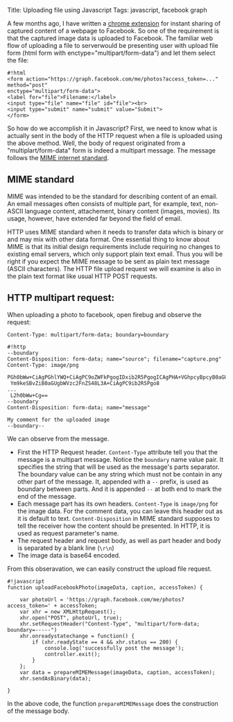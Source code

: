 Title: Uploading file using Javascript
Tags: javascript, facebook graph

A few months ago, I have written a [chrome extension](https://chrome.google.com/webstore/detail/social-snap/bnhlaifngpmodnnkpebagndhomlcnaed) for instant sharing of captured content of a webpage to Facebook. So one of the requirement is that the captured image data is uploaded to Facebook. The familiar web flow of uploading a file to serverwould be presenting user with upload file form (html form with enctype="multipart/form-data") and let them select the file: 

    #!html
    <form action="https://graph.facebook.com/me/photos?access_token=..." method="post"
    enctype="multipart/form-data">
    <label for="file">Filename:</label>
    <input type="file" name="file" id="file"><br>
    <input type="submit" name="submit" value="Submit">
    </form>

So how do we accomplish it in Javascript? First, we need to know what is actually sent in the body of the HTTP request when a file is uploaded using the above method. Well, the body of request originated from a "multiplart/form-data" form is indeed a multipart message. The message follows the [MIME internet standard](http://en.wikipedia.org/wiki/MIME).  
## MIME standard

MIME was intended to be the standard for describing content of an email. An email messages often consists of multiple part, for example, text, non-ASCII language content, attachement, binary content (images, movies). Its usage, however, have extended far beyond the field of email. 

HTTP uses MIME standard when it needs to transfer data which is binary or and may mix with other data format. One essential thing to know about MIME is that its initial design requirements include requiring no changes to existing email servers, which only support plain text email. Thus you will be right if you expect the MIME message to be sent as plain text message (ASCII characters). The HTTP file upload request we will examine is also in the plain text format like usual HTTP POST requests. 

## HTTP multipart request:

When uploading a photo to facebook, open firebug and observe the request:

    Content-Type: multipart/form-data; boundary=boundary

    #!http
    --boundary
    Content-Disposition: form-data; name="source"; filename="capture.png"
    Content-Type: image/png

    PGh0bWw+CiAgPGhlYWQ+CiAgPC9oZWFkPgogIDxib2R5PgogICAgPHA+VGhpcyBpcyB0aGUg
     Ym9keSBvZiB0aGUgbWVzc2FnZS48L3A+CiAgPC9ib2R5Pgo8
    ... 
     L2h0bWw+Cg==
    --boundary
    Content-Disposition: form-data; name="message"

    My comment for the uploaded image
    --boundary--


We can observe from the message.

*   First the HTTP Request header. `Content-Type` attribute tell you that the message is a multipart message. Notice the `boundary` name value pair. It specifies the string that will be used as the message's parts separator. The boundary value can be any string which must not be contain in any other part of the message. It, appended with a `--` prefix, is used as boundary between parts. And it is appended `--` at both end to mark the end of the message.  
*   Each message part has its own headers. `Content-Type` is `image/png` for the image data. For the comment data, you can leave this header out as it is default to text. `Content-Disposition` in MIME standard supposes to tell the receiver how the content should be presented. In HTTP, it is used as request parameter's name. 
*   The request header and request body, as well as part header and body is separated by a blank line (`\r\n`) 
*   The image data is base64 encoded.

From this obseravation, we can easily construct the upload file request.  

    #!javascript 
    function uploadFacebookPhoto(imageData, caption, accessToken) {

	    var photoUrl = 'https://graph.facebook.com/me/photos?access_token=' + accessToken;
	    var xhr = new XMLHttpRequest();
	    xhr.open("POST", photoUrl, true);
	    xhr.setRequestHeader("Content-Type", "multipart/form-data; boundary=-----")
	    xhr.onreadystatechange = function() {
		    if (xhr.readyState == 4 && xhr.status == 200) {
			    console.log('successfully post the message');
                controller.exit();
		    }
	    };
	    var data = prepareMIMEMessage(imageData, caption, accessToken);
	    xhr.sendAsBinary(data);

    }
    
In the above code, the function `prepareMIMEMessage` does the construction of the message body. 


    

